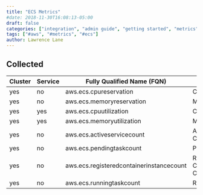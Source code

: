 ```yaml
---
title: "ECS Metrics"
#date: 2018-11-30T16:08:13-05:00
draft: false
categories: ["integration", "admin guide", "getting started", "metrics"]
tags: ["#aws", "#metrics", "#ecs"]
author: Lawrence Lane
---
```


## Collected

| Cluster | Service | Fully Qualified Name (FQN)               | AWS Metric                           | Statistic | Units   | Max  | BASE | UTIL |
|---------|---------|------------------------------------------|--------------------------------------|-----------|---------|------|------|------|
| yes     | no      | aws.ecs.cpureservation                   | CPUReservation                       | average   | percent | 100  | yes  |      |
| yes     | no      | aws.ecs.memoryreservation                | MemoryReservation                    | average   | percent | 100  | yes  |      |
| yes     | yes     | aws.ecs.cpuutilization                   | CPUUtilization                       | average   | percent | 100  | yes  | yes  |
| yes     | yes     | aws.ecs.memoryutilization                | MemoryUtilization                    | average   | percent | 100  | yes  | yes  |
| yes     | no      | aws.ecs.activeservicecount               | Active Service Count                 | average   |         | none | yes  |      |
| yes     | no      | aws.ecs.pendingtaskcount                 | Pending Task Count                   | average   |         | none | yes  |      |
| yes     | no      | aws.ecs.registeredcontainerinstancecount | Registered Containers Instance Count | average   |         | none | yes  |      |
| yes     | no      | aws.ecs.runningtaskcount                 | Running Task Count                   | average   |         | none | yes  |      |
            
